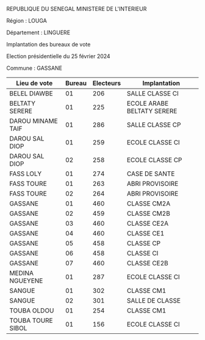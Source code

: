REPUBLIQUE DU SENEGAL MINISTERE DE L'INTERIEUR

Région : LOUGA

Département : LINGUERE

Implantation des bureaux de vote

Election présidentielle du 25 février 2024

Commune : GASSANE

| Lieu de vote | Bureau | Electeurs | Implantation |
| - | - | - | - |
| BELEL DIAWBE | 01 | 206 | SALLE CLASSE CI |
| BELTATY SERERE | 01 | 225 | ECOLE ARABE BELTATY SERERE |
| DAROU MINAME TAIF | 01 | 286 | SALLE CLASSE CP |
| DAROU SAL DIOP | 01 | 259 | ECOLE CLASSE CI |
| DAROU SAL DIOP | 02 | 258 | ECOLE CLASSE CP |
| FASS LOLY | 01 | 274 | CASE DE SANTE |
| FASS TOURE | 01 | 263 | ABRI PROVISOIRE |
| FASS TOURE | 02 | 264 | ABRI PROVISOIRE |
| GASSANE | 01 | 460 | CLASSE CM2A |
| GASSANE | 02 | 459 | CLASSE CM2B |
| GASSANE | 03 | 460 | CLASSE CE2A |
| GASSANE | 04 | 460 | CLASSE CE1 |
| GASSANE | 05 | 458 | CLASSE CP |
| GASSANE | 06 | 458 | CLASSE CI |
| GASSANE | 07 | 460 | CLASSE CE2B |
| MEDINA NGUEYENE | 01 | 287 | ECOLE CLASSE CI |
| SANGUE | 01 | 302 | CLASSE CM1 |
| SANGUE | 02 | 301 | SALLE DE CLASSE |
| TOUBA OLDOU | 01 | 254 | CLASSE CM1 |
| TOUBA TOURE SIBOL | 01 | 156 | ECOLE CLASSE CI |

<!-- PageNumber="7/20" -->
